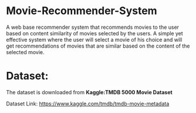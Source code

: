 # Movie-Recommender-System
A web base recommender system that recommends movies to the user based on content similarity of movies selected by the users. A simple yet effective system where the
user will select a movie of his choice and will get recommendations of movies that are similar based on the content of the selected movie.

# Dataset:
The dataset is downloaded from **Kaggle:TMDB 5000 Movie Dataset**

Dataset Link: https://www.kaggle.com/tmdb/tmdb-movie-metadata
